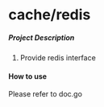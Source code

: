 # cache/redis

##### Project Description
1. Provide redis interface

#### How to use
Please refer to doc.go